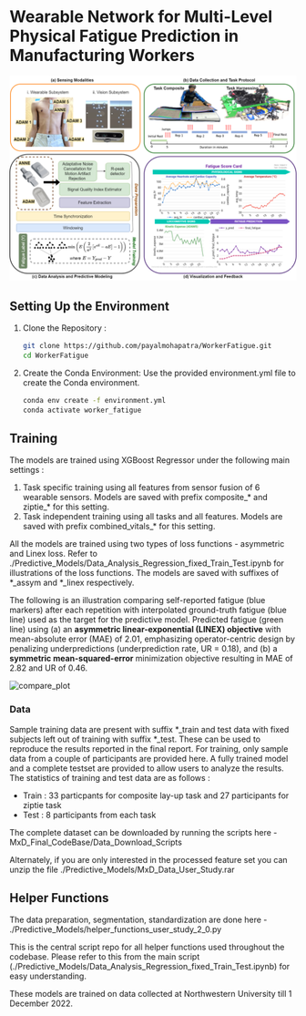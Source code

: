 # Wearable Network for Multi-Level Physical Fatigue Prediction in Manufacturing Workers

![System_Diagram_4](System_Diagram.png)

## Setting Up the Environment

1. Clone the Repository :
   ```bash
   git clone https://github.com/payalmohapatra/WorkerFatigue.git
   cd WorkerFatigue
2. Create the Conda Environment:
Use the provided environment.yml file to create the Conda environment.

    ```bash
    conda env create -f environment.yml
    conda activate worker_fatigue
## Training
The models are trained using XGBoost Regressor under the following main settings :
1. Task specific training using all features from sensor fusion of 6 wearable sensors. Models are saved with prefix composite_* and ziptie_* for this setting.
2. Task independent training using all tasks and all features. Models are saved with prefix combined_vitals_* for this setting.

All the models are trained using two types of loss functions - asymmetric and Linex loss. Refer to ./Predictive_Models/Data_Analysis_Regression_fixed_Train_Test.ipynb for illustrations of the loss functions. The models are saved with suffixes of *_assym and *_linex respectively.

The following is an illustration comparing self-reported fatigue (blue markers) after each repetition with interpolated ground-truth fatigue (blue line) used as the target for the predictive model. Predicted fatigue (green line)  using (a) an **asymmetric linear-exponential (LINEX) objective** with mean-absolute error (MAE) of 2.01, emphasizing operator-centric design by penalizing underpredictions (underprediction rate, UR = 0.18), and (b) a **symmetric mean-squared-error** minimization objective resulting in MAE of 2.82 and UR of 0.46. 

![compare_plot](comparison_fatigue_subplot.png)

### Data
Sample training data are present with suffix *_train and test data with fixed subjects left out of training with suffix *_test. These can be used to reproduce the results reported in the final report. 
For training, only sample data from a couple of participants are provided here. A fully trained model and a complete testset are provided to allow users to analyze the results. The statistics of training and test data are as follows :

* Train : 33 particpants for composite lay-up task and 27 participants for ziptie task
* Test : 8 participants from each task

The complete dataset can be downloaded by running the scripts here - MxD_Final_CodeBase/Data_Download_Scripts

Alternately, if you are only interested in the processed feature set you can unzip the file ./Predictive_Models/MxD_Data_User_Study.rar

## Helper Functions

The data preparation, segmentation, standardization are done here - ./Predictive_Models/helper_functions_user_study_2_0.py 

This is the central script repo for all helper functions used throughout the codebase. Please refer to this from the main script (./Predictive_Models/Data_Analysis_Regression_fixed_Train_Test.ipynb) for easy understanding.

These models are trained on data collected at Northwestern University till 1 December 2022. 
